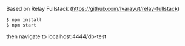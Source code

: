Based on Relay Fullstack (https://github.com/lvarayut/relay-fullstack)

```
$ npm install
$ npm start

```
then navigate to localhost:4444/db-test

